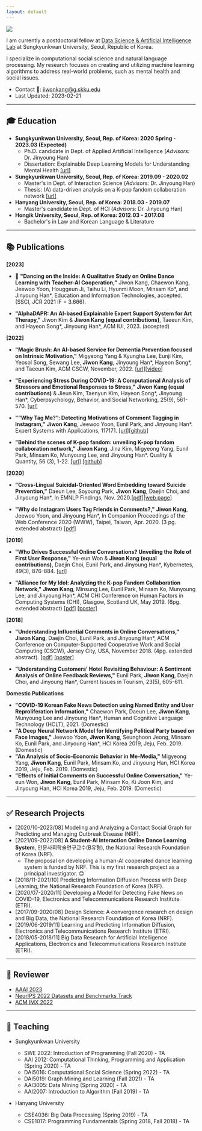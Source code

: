 ```yaml
---
layout: default
---
```


<img class="profile-picture" src="[https://avatars2.githubusercontent.com/u/25212792?s=460&v=4](https://scholar.googleusercontent.com/citations?view_op=view_photo&user=3qWZEGkAAAAJ&citpid=8)">

I am currently a postdoctoral fellow at [Data Science & Artificial Intelligence Lab](dsail.skku.edu) at Sungkyunkwan University, Seoul, Republic of Korea.

I specialize in computational social science and natural language processing. My research focuses on creating and utilizing machine learning algorithms to address real-world problems, such as mental health and social issues.

- Contact 📩: [jiwonkang@g.skku.edu](mailto:jiwonkang@g.skku.edu)
- Last Updated: 2023-02-21

---

## 🎓 Education

- **Sungkyunkwan University, Seoul, Rep. of Korea: 2020 Spring - 2023.03 (Expected)**
  - Ph.D. candidate in Dept. of Applied Artificial Intelligence (*Advisors:* Dr. Jinyoung Han)
  - Dissertation: Explainable Deep Learning Models for Understanding Mental Health [\[url\]]( http://www.dcollection.net/handler/skku/000000174212)
- **Sungkyunkwan University, Seoul, Rep. of Korea: 2019.09 - 2020.02**
  - Master's in Dept. of Interaction Science (*Advisors:* Dr. Jinyoung Han)
  - Thesis: (A) data-driven analysis on a K-pop fandom collaboration network [\[url\]](https://scienceon.kisti.re.kr/srch/selectPORSrchArticle.do?cn=DIKO0015519011&dbt=DIKO)
- **Hanyang University, Seoul, Rep. of Korea: 2018.03 - 2019.07**
  - Master's candidate in Dept. of HCI  (*Advisors:* Dr. Jinyoung Han)
- **Hongik University, Seoul, Rep. of Korea: 2012.03 - 2017.08**
  - Bachelor's in Law and Korean Language & Literature

---

## 📚 Publications

**[2023]**

- 🎉 **"Dancing on the Inside: A Qualitative Study on Online Dance Learning with Teacher-AI Cooperation,"** Jiwon Kang, Chaewon Kang, Jeewoo Yoon, Houggeun Ji, Taihu Li, Hyunmi Moon, Minsam Ko*, and Jinyoung Han*, Education and Information Technologies, accepted. (SSCI, JCR 2021 IF = 3.666). 

- **"AlphaDAPR: An AI-based Explainable Expert Support System for Art Therapy,"** Jiwon Kim & **Jiwon Kang (equal contributions)**, Taeeun Kim, and Hayeon Song*, Jinyoung Han*, ACM IUI, 2023. (accepted)


**[2022]**

- **"Magic Brush: An AI-based Service for Dementia Prevention focused on Intrinsic Motivation,"** Migyeong Yang & Kyungha Lee, Eunji Kim, Yeosol Song, Sewang Lee, **Jiwon Kang**, Jinyoung Han*, Hayeon Song*, and Taeeun Kim, ACM CSCW, November, 2022. [\[url\]](https://dl.acm.org/doi/10.1145/3555549)[\[video\]](https://youtu.be/EKqAKPQdK7w)

- **"Experiencing Stress During COVID-19: A Computational Analysis of Stressors and Emotional Responses to Stress,"** **Jiwon Kang (equal contributions)** & Jieun Kim, Taenyun Kim, Hayeon Song*, Jinyoung Han*, Cyberpsychology, Behavior, and Social Networking, 25(9), 561-570. [\[url\]](http://doi.org/10.1089/cyber.2022.0052)

- **"“Why Tag Me?”: Detecting Motivations of Comment Tagging in Instagram,"** **Jiwon Kang**, Jeewoo Yoon, Eunil Park, and Jinyoung Han*. Expert Systems with Applications, 117171. [\[url\]](https://doi.org/10.1016/j.eswa.2022.117171)[\[github\]](https://github.com/ji1kang/user-tagging)

- **"Behind the scenes of K-pop fandom: unveiling K-pop fandom collaboration network,"** **Jiwon Kang**, Jina Kim, Migyeong Yang, Eunil Park, Minsam Ko, Munyoung Lee, and Jinyoung Han*. Quality & Quantity, 56 (3), 1-22. [\[url\]](https://doi.org/10.1007/s11135-021-01189-5) [\[github\]](https://github.com/ji1kang/dcinside-scraper)

**[2020]**

- **"Cross-Lingual Suicidal-Oriented Word Embedding toward Suicide Prevention,"** Daeun Lee, Soyoung Park, **Jiwon Kang**, Daejin Choi, and Jinyoung Han*, In EMNLP Findings, Nov. 2020.[\[pdf\]](resources/2020.findings-emnlp.200.pdf)[\[web page\]](https://sites.google.com/view/daeun-lee/dataset/EMNLP-Findings-2020?authuser=0)

- **"Why do Instagram Users Tag Friends in Comments?,"** **Jiwon Kang**, Jeewoo Yoon, and Jinyoung Han*, In Companion Proceedings of the Web Conference 2020 (WWW), Taipei, Taiwan, Apr. 2020. (3 pg. extended abstract) [\[pdf\]](resources/www20companion-46.pdf)

**[2019]**

- **"Who Drives Successful Online Conversations? Unveiling the Role of First User Response,"** Ye-eun Won & **Jiwon Kang (equal contributions)**, Daejin Choi, Eunil Park, and Jinyoung Han*, Kybernetes, 49(3), 876-884. [\[url\]](https://www.emerald.com/insight/content/doi/10.1108/K-09-2018-0518/full/html)

- **"Alliance for My Idol: Analyzing the K-pop Fandom Collaboration Network,"** **Jiwon Kang**, Minsung Lee, Eunil Park, Minsam Ko, Munyoung Lee, and Jinyoung Han*, ACM CHI Conference on Human Factors in Computing Systems (CHI), Glasgow, Scotland UK, May 2019. (6pg. extended abstract) [\[pdf\]](resources/chi19lbw.pdf) [\[poster\]](resources/chi19lbwPoster.pdf)

**[2018]**

- **"Understanding Influential Comments in Online Conversations,"** **Jiwon Kang**, Daejin Choi, Eunil Park, and Jinyoung Han*, ACM Conference on Computer-Supported Cooperative Work and Social Computing (CSCW), Jersey City, USA, November 2018. (4pg. extended abstract). [\[pdf\]](resources/cscw18ea.pdf) [\[poster\]](resources/cscw18eaPoster.pdf)

- **"Understanding Customers' Hotel Revisiting Behaviour: A Sentiment Analysis of Online Feedback Reviews,"** Eunil Park, **Jiwon Kang**, Daejin Choi, and Jinyoung Han*, Current Issues in Tourism, 23(5), 605-611.

**Domestic Publications**

- **"COVID-19 Korean Fake News Detection using Named Entity and User Reproliferation Information,"** Chaewon Park, Daeun Lee, **Jiwon Kang**, Munyoung Lee and Jinyoung Han*, Human and Cognitive Language Technology (HCLT), 2021. (Domestic) 
- **"A Deep Neural Network Model for Identifying Political Party based on Face Images,"** Jeewoo Yoon, **Jiwon Kang**, Seunghoon Jeong, Minsam Ko, Eunil Park, and Jinyoung Han*, HCI Korea 2019, Jeju, Feb. 2019. (Domestic) 
- **"An Analysis of Socio-Economic Behavior in Me-Media,"** Migyeong Yang, **Jiwon Kang**, Eunil Park, Minsam Ko, and Jinyoung Han, HCI Korea 2019, Jeju, Feb. 2019. (Domestic)
- **"Effects of Initial Comments on Successful Online Conversation,"** Ye-eun Won, **Jiwon Kang**, Eunil Park, Minsam Ko, Ki Joon Kim, and Jinyoung Han, HCI Korea 2019, Jeju, Feb. 2019. (Domestic)

---

## ✅ Research Projects
- [2020/10-2023/08] Modeling and Analyzing a Contact Social Graph for Predicting and Managing Outbreak Disease (NRF).
- [2021/09-2022/08] **A Student-AI Interaction Online Dance Learning System**, 인문사회학술연구교수(B유형), the National Research Foundation of Korea (NRF).
  -  The proposal on developing a human-AI cooperated dance learning system is funded by NRF. This is my first research project as a principal investigator. 😊
- [2018/11-2021/10] Predicting Information Diffusion Process with Deep Learning, the National Research Foundation of Korea (NRF).
- [2020/07-2020/11] Developing a Model for Detecting Fake News on COVID-19, Electronics and Telecommunications Research Institute (ETRI).
- [2017/09-2020/08] Design Science: A convergence research on design and Big Data, the National Research Foundation of Korea (NRF).
- [2019/06-2019/11] Learning and Predicting Information Diffusion, Electronics and Telecommunications Research Institute (ETRI).
- [2018/05-2018/11] Big Data Research for Artificial Intelligence Applications, Electronics and Telecommunications Research Institute (ETRI).

---

## 👥 Reviewer
- [AAAI 2023](https://aaai.org/Conferences/AAAI-23/)
- [NeurIPS 2022 Datasets and Benchmarks Track](https://nips.cc/Conferences/2022/CallForDatasetsBenchmarks)
- [ACM IMX 2022](https://imx.acm.org/2022/)

---

## 🏫 Teaching
- Sungkyunkwan University
  - SWE 2022: Introduction of Programming (Fall 2020) - TA
  - AAI 2012: Computational Thinking, Programming and Application (Spring 2020) - TA
  - DAI5016: Computational Social Science (Spring 2022) - TA
  - DAI5019: Graph Mining and Learning (Fall 2021) - TA
  - AAI3005: Data Mining (Spring 2020) - TA
  - AAI2007: Introduction to Algorithm (Fall 2019) - TA

- Hanyang University
  - CSE4036: Big Data Processing (Spring 2019) - TA
  - CSE1017: Programming Fundamentals (Spring 2018, Fall 2018) - TA
